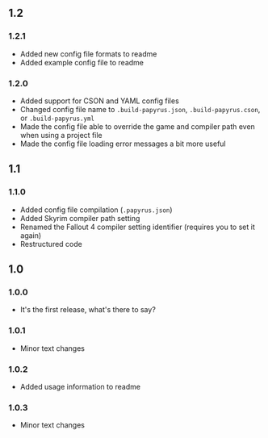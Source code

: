 ## 1.2
### 1.2.1
* Added new config file formats to readme
* Added example config file to readme
### 1.2.0
* Added support for CSON and YAML config files
* Changed config file name to `.build-papyrus.json`, `.build-papyrus.cson`, or `.build-papyrus.yml`
* Made the config file able to override the game and compiler path even when using a project file
* Made the config file loading error messages a bit more useful

## 1.1
### 1.1.0
* Added config file compilation (`.papyrus.json`)
* Added Skyrim compiler path setting
* Renamed the Fallout 4 compiler setting identifier (requires you to set it again)
* Restructured code

## 1.0
### 1.0.0
* It's the first release, what's there to say?
### 1.0.1
* Minor text changes
### 1.0.2
* Added usage information to readme
### 1.0.3
* Minor text changes
